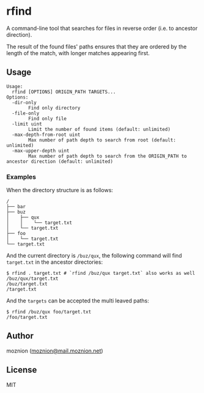 # rfind

A command-line tool that searches for files in reverse order (i.e. to ancestor direction).

The result of the found files' paths ensures that they are ordered by the length of the match, with longer matches appearing first.

## Usage

```
Usage:
  rfind [OPTIONS] ORIGIN_PATH TARGETS...
Options:
  -dir-only
        Find only directory
  -file-only
        Find only file
  -limit uint
        Limit the number of found items (default: unlimited)
  -max-depth-from-root uint
        Max number of path depth to search from root (default: unlimited)
  -max-upper-depth uint
        Max number of path depth to search from the ORIGIN_PATH to ancestor direction (default: unlimited)
```

### Examples

When the directory structure is as follows:

```
/
├── bar
├── buz
│    ├── qux
│    │    └── target.txt
│    └── target.txt
├── foo
│    └── target.txt
└── target.txt
```

And the current directory is `/buz/qux`, the following command will find `target.txt` in the ancestor directories:

```
$ rfind . target.txt # `rfind /buz/qux target.txt` also works as well
/buz/qux/target.txt
/buz/target.txt
/target.txt
```

And the `targets` can be accepted the multi leaved paths:

```
$ rfind /buz/qux foo/target.txt
/foo/target.txt
```

## Author

moznion (<moznion@mail.moznion.net>)

## License

MIT

